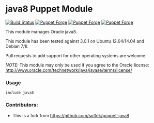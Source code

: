 # java8 Puppet Module

[![Build Status](https://travis-ci.org/Spantree/puppet-java8.svg?branch=master)](https://travis-ci.org/Spantree/puppet-java8)
[![Puppet Forge](https://img.shields.io/puppetforge/v/spantree/java8.svg)](https://forge.puppetlabs.com/spantree/java8)
[![Puppet Forge](https://img.shields.io/puppetforge/f/spantree/java8.svg)](https://forge.puppetlabs.com/spantree/java8)
[![Puppet Forge](https://img.shields.io/puppetforge/e/spantree/java8.svg)](https://forge.puppetlabs.com/spantree/java8)

This module manages Oracle java8.

This module has been tested against 3.0.1 on Ubuntu 12.04/14.04 and Debian 7/8.

Pull requests to add support for other operating systems are welcome.

*NOTE:* This module may only be used if you agree to the Oracle license: http://www.oracle.com/technetwork/java/javase/terms/license/

### Usage

    include java8

### Contributors:

* This is a fork from https://github.com/softek/puppet-java8
